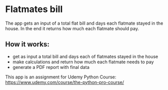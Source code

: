 # Flatmates bill

The app gets an input of a total flat bill and days each flatmate stayed in the house. In the end it returns how much each flatmate should pay.

## How it works:
- get as input a total bill and days each of flatmates stayed in the house
- make calculations and return how much each flatmate needs to pay
- generate a PDF report with final data

This app is an assignment for Udemy Python Course: https://www.udemy.com/course/the-python-pro-course/
